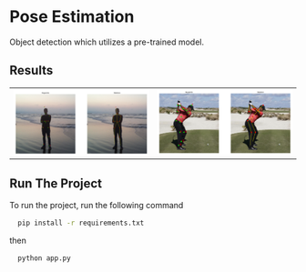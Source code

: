 
# Pose Estimation
Object detection which utilizes a pre-trained model.

## Results
<table>
  <tr>
    <td><img src="results/result.png" alt="Image 1"></td>
    <td><img src="results/result2.png" alt="Image 2"></td>
  </tr>
</table>

## Run The Project

To run the project, run the following command

```bash
  pip install -r requirements.txt
```
then
```bash
  python app.py
```



